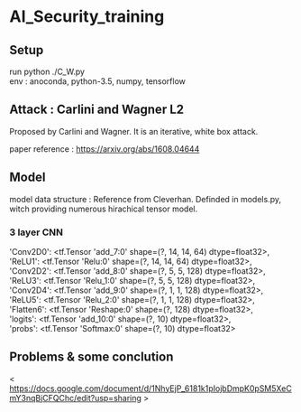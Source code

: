 # AI_Security_training

## Setup
run python ./C_W.py         
env : anoconda, python-3.5, numpy, tensorflow

## Attack : Carlini and Wagner L2
Proposed by Carlini and Wagner. It is an iterative, white box attack.

paper reference : https://arxiv.org/abs/1608.04644

## Model
model data structure : Reference from Cleverhan. Definded in models.py, witch providing numerous hirachical tensor model.

### 3 layer CNN
'Conv2D0': <tf.Tensor 'add_7:0' shape=(?, 14, 14, 64) dtype=float32>,       
'ReLU1': <tf.Tensor 'Relu:0' shape=(?, 14, 14, 64) dtype=float32>,       
'Conv2D2': <tf.Tensor 'add_8:0' shape=(?, 5, 5, 128) dtype=float32>,       
'ReLU3': <tf.Tensor 'Relu_1:0' shape=(?, 5, 5, 128) dtype=float32>,      
'Conv2D4': <tf.Tensor 'add_9:0' shape=(?, 1, 1, 128) dtype=float32>,     
'ReLU5': <tf.Tensor 'Relu_2:0' shape=(?, 1, 1, 128) dtype=float32>,    
'Flatten6': <tf.Tensor 'Reshape:0' shape=(?, 128) dtype=float32>,    
'logits': <tf.Tensor 'add_10:0' shape=(?, 10) dtype=float32>,    
'probs': <tf.Tensor 'Softmax:0' shape=(?, 10) dtype=float32>   

## Problems & some conclution
< https://docs.google.com/document/d/1NhyEjP_6181k1pIojbDmpK0pSM5XeCmY3nqBjCFQChc/edit?usp=sharing >
